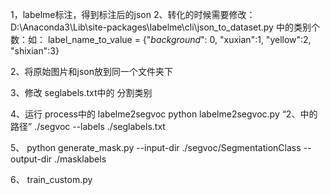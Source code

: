 1，labelme标注，得到标注后的json
2、转化的时候需要修改： D:\Anaconda3\Lib\site-packages\labelme\cli\json_to_dataset.py 中的类别个数：如：
        label_name_to_value = {"_background_": 0,
                                   "xuxian":1,
                                   "yellow":2,
                                   "shixian":3}
                                   
2、将原始图片和json放到同一个文件夹下

3、修改 seglabels.txt中的 分割类别

4、运行 process中的 labelme2segvoc
    python labelme2segvoc.py “2、中的路径”  ./segvoc --labels ./seglabels.txt
    
5、 python generate_mask.py --input-dir ./segvoc/SegmentationClass --output-dir ./masklabels

6、 train_custom.py
